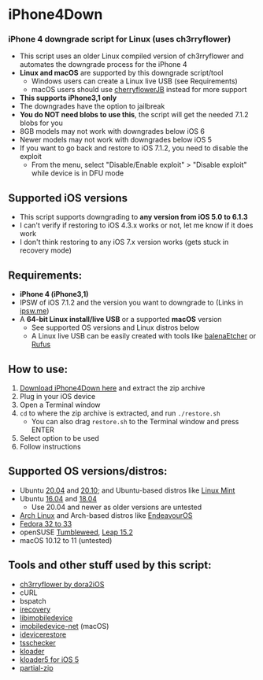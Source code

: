# iPhone4Down
### iPhone 4 downgrade script for Linux (uses ch3rryflower)

- This script uses an older Linux compiled version of ch3rryflower and automates the downgrade process for the iPhone 4
- **Linux and macOS** are supported by this downgrade script/tool
  - Windows users can create a Linux live USB (see Requirements)
  - macOS users should use [cherryflowerJB](https://dora2ios.web.app/CFJB/) instead for more support
- **This supports iPhone3,1 only**
- The downgrades have the option to jailbreak
- **You do NOT need blobs to use this**, the script will get the needed 7.1.2 blobs for you
- 8GB models may not work with downgrades below iOS 6
- Newer models may not work with downgrades below iOS 5
- If you want to go back and restore to iOS 7.1.2, you need to disable the exploit
    - From the menu, select "Disable/Enable exploit" > "Disable exploit" while device is in DFU mode

## Supported iOS versions
- This script supports downgrading to **any version from iOS 5.0 to 6.1.3**
- I can't verify if restoring to iOS 4.3.x works or not, let me know if it does work
- I don't think restoring to any iOS 7.x version works (gets stuck in recovery mode)
    
## Requirements:
- **iPhone 4 (iPhone3,1)**
- IPSW of iOS 7.1.2 and the version you want to downgrade to (Links in [ipsw.me](https://ipsw.me/iPhone3,1))
- A **64-bit Linux install/live USB** or a supported **macOS** version
    - See supported OS versions and Linux distros below
    - A Linux live USB can be easily created with tools like [balenaEtcher](https://www.balena.io/etcher/) or [Rufus](https://rufus.ie/)

## How to use:
1. [Download iPhone4Down here](https://github.com/LukeZGD/iPhone4Down/archive/master.zip) and extract the zip archive
2. Plug in your iOS device
3. Open a Terminal window
4. `cd` to where the zip archive is extracted, and run `./restore.sh`
    - You can also drag `restore.sh` to the Terminal window and press ENTER
5. Select option to be used
6. Follow instructions

## Supported OS versions/distros:
- Ubuntu [20.04](http://releases.ubuntu.com/focal/) and [20.10](https://releases.ubuntu.com/groovy/); and Ubuntu-based distros like [Linux Mint](https://www.linuxmint.com/)
- Ubuntu [16.04](http://releases.ubuntu.com/xenial/) and [18.04](http://releases.ubuntu.com/bionic/)
    - Use 20.04 and newer as older versions are untested
- [Arch Linux](https://www.archlinux.org/) and Arch-based distros like [EndeavourOS](https://endeavouros.com/)
- [Fedora 32 to 33](https://getfedora.org/)
- openSUSE [Tumbleweed](https://software.opensuse.org/distributions/tumbleweed), [Leap 15.2](https://software.opensuse.org/distributions/leap)
- macOS 10.12 to 11 (untested)

## Tools and other stuff used by this script:
- [ch3rryflower by dora2iOS](https://github.com/dora2-iOS/ch3rryflower/tree/316d2cdc5351c918e9db9650247b91632af3f11f)
- cURL
- bspatch
- [irecovery](https://github.com/LukeZGD/libirecovery)
- [libimobiledevice](https://github.com/libimobiledevice/libimobiledevice)
- [imobiledevice-net](https://github.com/libimobiledevice-win32/imobiledevice-net) (macOS)
- [idevicerestore](https://github.com/LukeZGD/idevicerestore)
- [tsschecker](https://github.com/tihmstar/tsschecker)
- [kloader](https://www.youtube.com/watch?v=fh0tB6fp0Sc)
- [kloader5 for iOS 5](https://mtmdev.org/pmbonneau-archive)
- [partial-zip](https://github.com/matteyeux/partial-zip)
